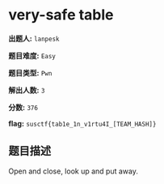 # very-safe table

**出题人:** `lanpesk`

**题目难度:** `Easy`

**题目类型:** `Pwn`

**解出人数:** `3`

**分数:** `376`

**flag:** `susctf{tab1e_1n_v1rtu4I_[TEAM_HASH]}`

## 题目描述

Open and close, look up and put away.


            